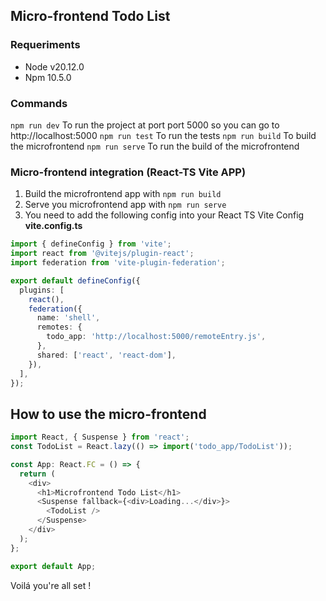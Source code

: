 ## Micro-frontend Todo List

### Requeriments

- Node v20.12.0
- Npm 10.5.0


### Commands
`npm run dev` To run the project at port port 5000 so you can go to http://localhost:5000
`npm run test` To run the tests
`npm run build` To build the microfrontend
`npm run serve` To run the build of the microfrontend



### Micro-frontend integration (React-TS Vite APP)
1. Build the microfrontend app with `npm run build`
2. Serve you microfrontend app with `npm run serve`
3. You need to add the following config into your React TS Vite Config
**vite.config.ts**
```typescript
import { defineConfig } from 'vite';
import react from '@vitejs/plugin-react';
import federation from 'vite-plugin-federation';

export default defineConfig({
  plugins: [
    react(),
    federation({
      name: 'shell',
      remotes: {
        todo_app: 'http://localhost:5000/remoteEntry.js',
      },
      shared: ['react', 'react-dom'],
    }),
  ],
});
```
## How to use the micro-frontend
```typescript
import React, { Suspense } from 'react';
const TodoList = React.lazy(() => import('todo_app/TodoList'));

const App: React.FC = () => {
  return (
    <div>
      <h1>Microfrontend Todo List</h1>
      <Suspense fallback={<div>Loading...</div>}>
        <TodoList />
      </Suspense>
    </div>
  );
};

export default App;
```


Voilá you're all set ! 


